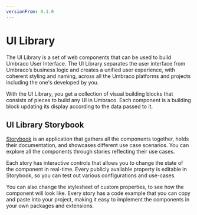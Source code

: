 ```yaml
---
versionFrom: 9.1.0
---
```


# UI Library

The UI Library is a set of web components that can be used to build Umbraco User Interface. The UI Library separates the user interface from Umbraco’s business logic and creates a unified user experience, with coherent styling and naming, across all the Umbraco platforms and projects including the one's developed by you.

With the UI Library, you get a collection of visual building blocks that consists of pieces to build any UI in Umbraco. Each component is a building block updating its display according to the data passed to it.

## UI Library Storybook

[Storybook](https://uui.umbraco.com/) is an application that gathers all the components together, holds their documentation, and showcases different use case scenarios. You can explore all the components through stories reflecting their use cases.

Each story has interactive controls that allows you to change the state of the component in real-time. Every publicly available property is editable in Storybook, so you can test out various configurations and use-cases.

You can also change the stylesheet of custom properties, to see how the component will look like. Every story has a code example that you can copy and paste into your project, making it easy to implement the components in your own packages and extensions.
